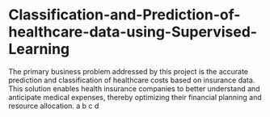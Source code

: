 # Classification-and-Prediction-of-healthcare-data-using-Supervised-Learning
The primary business problem addressed by this project is the accurate prediction and classification of healthcare costs based on insurance data. This solution enables health insurance companies to better understand and anticipate medical expenses, thereby optimizing their financial planning and resource allocation.
a
b
c
d
